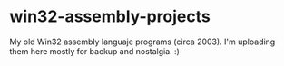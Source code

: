 win32-assembly-projects
=======================

My old Win32 assembly languaje programs (circa 2003). I'm uploading them here mostly for backup and nostalgia. :)
